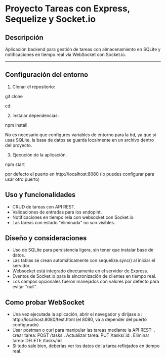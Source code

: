 # Proyecto Tareas con Express, Sequelize y Socket.io

## Descripción

Aplicación backend para gestión de tareas con almacenamiento en SQLite y notificaciones en tiempo real vía WebSocket con Socket.io.

---

## Configuración del entorno

1. Clonar el repositorio:


git clone <url-del-repositorio>

cd <nombre-carpeta>


2. Instalar dependencias:

npm install

No es necesario que configures variables de entorno para la bd, ya que si usas SQLite, la base de datos se guarda localmente en un archivo dentro del proyecto.

3. Ejecución de la aplicación.

npm start

por defecto el puerto en http://localhost:8080 (lo puedes configurar para usar otro puerto)

## Uso y funcionalidades

- CRUD de tareas con API REST.
- Validaciones de entradas para los endopint.
- Notificaciones en tiempo rela con websocket con Socket.io
- Las tareas con estado "eliminada" no son visibles.

## Diseño y consideraciones

- Uso de SQLite para persistencia ligera, sin tener que instalar base de datos.
- Las tablas se crean automáticamente con sequelize.sync() al iniciar el servidor.
- Websocket está integrado directamente en el servidor de Express.
- Eventos de Socket.io para la sincronización de clientes en tiempo real.
- Los campos opcionales fueron manejados con valores por defecto para evitar "null".

## Como probar WebSocket

- Una vez ejecutada la aplicación, abrir el navegador y dirijase a : http://localhost:8080/test.html (el 8080, va a depender del puerto configurado)
- Usar postman o curl para manipular las tareas mediante la API REST:
. crear tarea: POST /tasks
. Actualizar tarea: PUT /tasks/:id
. Eliminar tarea: DELETE /tasks/:id 
- Si todo sale bien, deberias ver los datos de la tarea reflejados en tiempo real.

